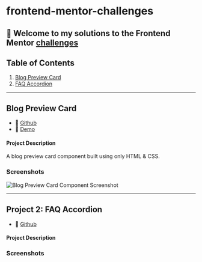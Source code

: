# frontend-mentor-challenges

👋 Welcome to my solutions to the Frontend Mentor [challenges](https://www.frontendmentor.io/challenges)
---------------------------------------------------------------------------------
## Table of Contents

1. [Blog Preview Card](#blog-preview-card)
2. [FAQ Accordion](#faq-accordion)

---------------------------------------------------------------------------------

## Blog Preview Card <a name="blog-preview-card"></a>

- 👾 [Github](https://github.com/UnionPAC/blog-preview-card)
- 🔗 [Demo](https://unionpac.github.io/blog-preview-card/)

#### Project Description
A blog preview card component built using only HTML & CSS.

### Screenshots

![Blog Preview Card Component Screenshot](/images/blog-preview-card.png")

---------------------------------------------------------------------------------
## Project 2: FAQ Accordion <a name="faq-accordion"></a>

- 👾 [Github](https://github.com/UnionPAC/faq-accordion)

#### Project Description

### Screenshots



